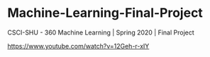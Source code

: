 # Machine-Learning-Final-Project
CSCI-SHU - 360 Machine Learning | Spring 2020 | Final Project

https://www.youtube.com/watch?v=12Geh-r-xIY
